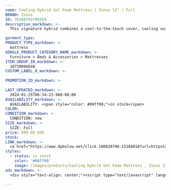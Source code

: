 ```yaml
---
name: Cooling Hybrid Gel Foam Mattress | Zinus 12" / Full
BRAND: Zinus
ID: 39360793706559
description_markdown: >-
  This signature hybrid combines a cool-to-the-touch cover, cooling swirl memory foam, and an independent coil system that comfortably cradles you all while keeping you at an ideal sleep temperature. Experience the best that both memory foam and springs have to offer – customized comfort and restorative rest that’s uninterrupted by your partner’s tossing and turning.

garment_type:
PRODUCT_TYPE_markdown: >-
  mattress
GOOGLE_PRODUCT_CATEGORY_NAME_markdown: >-
  Furniture > Beds & Accessories > Mattresses
ITEM_GROUP_ID_markdown: >-
  10739096648
CUSTOM_LABEL_0_markdown: >-
  
PROMOTION_ID_markdown: >-
  
LAST_UPDATED_markdown: >-
  2024-01-25T06:34:23.968-08:00
AVAILABILITY_markdown: >-
  AVAILABILITY: <span style="color: #00ff00;">in stock</span>
COLOR:
CONDITION_markdown: >-
  CONDITION: new
SIZE_markdown: >-
  SIZE: Full
price: 599.00 USD
stock: 
LINK_markdown: >-
  <a href="https://www.dpbolvw.net/click-100820740-15168018?url=https%3A%2F%2Fwww.zinus.com%2Fproducts%2Fcooling-hybrid-gel-foam-mattress%3Fvariant%3D39360793706559" target="_blank" style="display: inline-block; padding: 10px 20px; font-size: 16px; text-align: center; text-decoration: none; cursor: pointer; border: 1px solid #3498db; color: #3498db; background-color: #fff; border-radius: 5px; transition: background-color 0.3s;">Go to Product</a>
styles:
  - status: in stock
    color: '#00ff00'
    image: /images/products/Cooling Hybrid Gel Foam Mattress _ Zinus 12_ _ Full/Icoil_10in_Hero_UpdateWeb_bab73475-880e-4f77-ba43-89e917d9ef5d.jpg
ads_markdown: >-
  <div style="text-align: center;"><script type="text/javascript" language="javascript" src="https://www.anrdoezrs.net/placeholder-52386842?target=_top&mouseover=N"></script></div>

---
```

